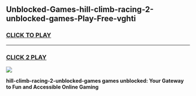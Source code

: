 
## Unblocked-Games-hill-climb-racing-2-unblocked-games-Play-Free-vghti
<h3>
<a href="https://premium76.site?title=hill-climb-racing-2-unblocked-games&ref=18A">CLICK TO PLAY</a></h3>
<hr>

<h3>
<a href="https://premium76.site?title=hill-climb-racing-2-unblocked-games&ref=18A">CLICK 2 PLAY</a>
  
</h3>

<a href="https://premium76.site?title=hill-climb-racing-2-unblocked-games&ref=18A"><img src="https://clearcache.store/games.png"></a>


**hill-climb-racing-2-unblocked-games games unblocked: Your Gateway to Fun and Accessible Online Gaming**
